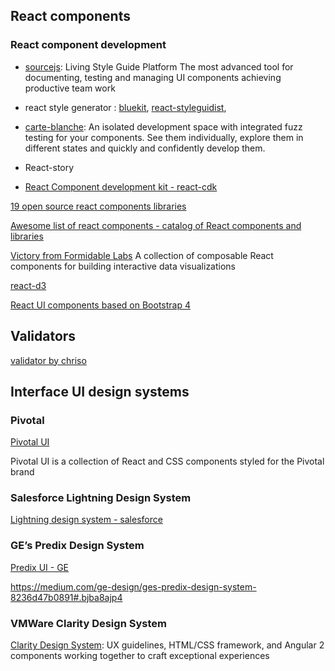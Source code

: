 ## React components

### React component development

* [sourcejs](https://sourcejs.com/): Living Style Guide Platform
The most advanced tool for documenting, testing and managing UI components achieving productive team work

* react style generator : [bluekit](https://github.com/blueberryapps/react-bluekit), [react-styleguidist](https://github.com/styleguidist/react-styleguidist),

* [carte-blanche](https://github.com/carteb/carte-blanche): An isolated development space with integrated fuzz testing for your components. See them individually, explore them in different states and quickly and confidently develop them. 

* React-story

* [React Component development kit - react-cdk](https://github.com/kadirahq/react-cdk)

[19 open source react components libraries](http://davidwells.io/19-open-source-react-component-libraries-to-use-in-your-next-project/)

[Awesome list of react components - catalog of React components and libraries](https://github.com/brillout/awesome-react-components)

[Victory from Formidable Labs](https://github.com/FormidableLabs/victory)
A collection of composable React components for building interactive data visualizations 

[react-d3](http://www.reactd3.org/)

[React UI components based on Bootstrap 4](http://lobos.github.io/react-ui/0.7/#/home?_k=v74dpt)

## Validators

[validator by chriso](https://github.com/chriso/validator.js)

## Interface UI design systems

### Pivotal 

[Pivotal UI](http://styleguide.cfapps.io/)

Pivotal UI is a collection of React and CSS components styled for the Pivotal brand

### Salesforce Lightning Design System

[Lightning design system - salesforce](https://www.lightningdesignsystem.com/)

### GE’s Predix Design System

[Predix UI - GE](https://www.predix-ui.com)

https://medium.com/ge-design/ges-predix-design-system-8236d47b0891#.bjba8ajp4

### VMWare Clarity Design System

[Clarity Design System](https://vmware.github.io/clarity/): UX guidelines, HTML/CSS framework, and Angular 2 components working together to craft exceptional experiences


